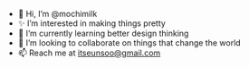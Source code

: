 - 👋 Hi, I’m @mochimilk
- ✨ I’m interested in making things pretty
- 🌱 I’m currently learning better design thinking
- 💞️ I’m looking to collaborate on things that change the world
- 📫 Reach me at itseunsoo@gmail.com

<!---
mochimilk/mochimilk is a ✨ special ✨ repository because its `README.md` (this file) appears on your GitHub profile.
You can click the Preview link to take a look at your changes.
--->
